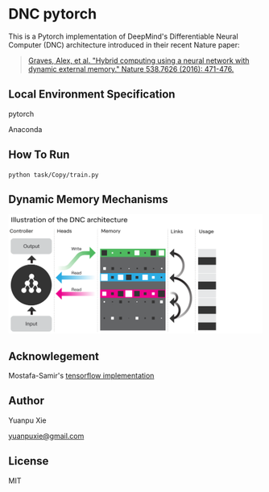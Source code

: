 # DNC pytorch

This is a Pytorch implementation of DeepMind's Differentiable Neural Computer (DNC) architecture introduced in their recent Nature paper:
> [Graves, Alex, et al. "Hybrid computing using a neural network with dynamic external memory." Nature 538.7626 (2016): 471-476.](http://www.nature.com/articles/nature20101.epdf?author_access_token=ImTXBI8aWbYxYQ51Plys8NRgN0jAjWel9jnR3ZoTv0MggmpDmwljGswxVdeocYSurJ3hxupzWuRNeGvvXnoO8o4jTJcnAyhGuZzXJ1GEaD-Z7E6X_a9R-xqJ9TfJWBqz)


## Local Environment Specification
pytorch

Anaconda


## How To Run
`python task/Copy/train.py`

## Dynamic Memory Mechanisms

![DNC-Memory-Mechanisms](/figures/dnc_digram.png)

## Acknowlegement
Mostafa-Samir's [tensorflow implementation](https://github.com/Mostafa-Samir/DNC-tensorflow)


## Author
Yuanpu Xie

[yuanpuxie@gmail.com](yuanpuxie@gmail.com)

## License
MIT
